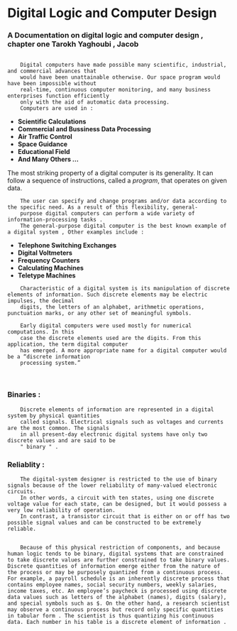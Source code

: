 <h1 color="blue">Digital Logic and Computer Design</h1>
<h3>A Documentation on digital logic and computer design , chapter one <b>Tarokh Yaghoubi , Jacob</b></h3>

```

    Digital computers have made possible many scientific, industrial, and commercial advances that
    would have been unattainable otherwise. Our space program would have been impossible without
    real-time, continuous computer monitoring, and many business enterprises function efficiently
    only with the aid of automatic data processing.
    Computers are used in : 

```

- **Scientific Calculations**
- **Commercial and Bussiness Data Processing**
- **Air Traffic Control**
- **Space Guidance**
- **Educational Field**
- **And Many Others ...**

<p color="red">The most striking property of a digital computer is its generality. It can follow a sequence of instructions, called a <i>program</i>, that operates on given data.</p>

```
    The user can specify and change programs and/or data according to the specific need. As a result of this flexibility, general-
    purpose digital computers can perform a wide variety of information-processing tasks .
    The general-purpose digital computer is the best known example of a digital system , Other examples include :

```
- **Telephone Switching Exchanges**
- **Digital Voltmeters**
- **Frequency Counters**
- **Calculating Machines**
- **Teletype Machines**

```
    Characteristic of a digital system is its manipulation of discrete elements of information. Such discrete elements may be electric impulses, the decimal
    digits, the letters of an alphabet, arithmetic operations, punctuation marks, or any other set of meaningful symbols.

    Early digital computers were used mostly for numerical computations. In this
    case the discrete elements used are the digits. From this application, the term digital computer
    has emerged. A more appropriate name for a digital computer would be a “discrete information
    processing system.”

```
<br />

<h3 color="red">Binaries : </h3>

```
    Discrete elements of information are represented in a digital system by physical quantities
    called signals. Electrical signals such as voltages and currents are the most common. The signals
    in all present-day electronic digital systems have only two discrete values and are said to be
    " binary " .

```
<h3 color="gray">Reliablity :</h3>

```
    The digital-system designer is restricted to the use of binary signals because of the lower reliability of many-valued electronic circuits.
    In other words, a circuit with ten states, using one discrete voltage value for each state, can be designed, but it would possess a very low reliability of operation.
    In contrast, a transistor circuit that is either on or off has two possible signal values and can be constructed to be extremely reliable.

``` 
```

    Because of this physical restriction of components, and because human logic tends to be binary, digital systems that are constrained to take discrete values are further constrained to take binary values. Discrete quantities of information emerge either from the nature of the process or may be purposely quantized from a continuous process. For example, a payroll schedule is an inherently discrete process that contains employee names, social security numbers, weekly salaries, income taxes, etc. An employee’s paycheck is processed using discrete data values such as letters of the alphabet (names), digits (salary), and special symbols such as $. On the other hand, a research scientist may observe a continuous process but record only specific quantities in tabular form . The scientist is thus quantizing his continuous data. Each number in his table is a discrete element of information .

```